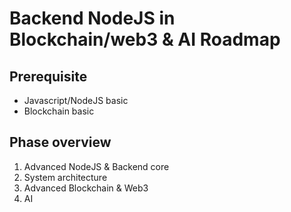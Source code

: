 # Backend NodeJS in Blockchain/web3 & AI Roadmap

## Prerequisite

- Javascript/NodeJS basic
- Blockchain basic

## Phase overview

1. Advanced NodeJS & Backend core
2. System architecture
3. Advanced Blockchain & Web3
4. AI
